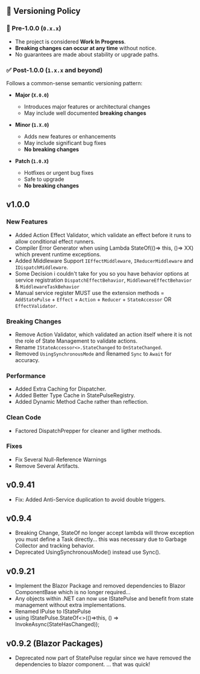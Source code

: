 ﻿## 🔖 Versioning Policy

### 🚧 Pre-1.0.0 (`0.x.x`)

- The project is considered **Work In Progress**.
- **Breaking changes can occur at any time** without notice.
- No guarantees are made about stability or upgrade paths.

### ✅ Post-1.0.0 (`1.x.x` and beyond)

Follows a common-sense semantic versioning pattern:

- **Major (`X.0.0`)**  
  
  - Introduces major features or architectural changes  
  - May include well documented **breaking changes**

- **Minor (`1.X.0`)**  
  
  - Adds new features or enhancements  
  - May include significant bug fixes  
  - **No breaking changes**

- **Patch (`1.0.X`)**  
  
  - Hotfixes or urgent bug fixes  
  - Safe to upgrade  
  - **No breaking changes**
  

## v1.0.0
### New Features
- Added Action Effect Validator, which validate an effect before it runs to allow conditional effect runners.
- Compiler Error Generator when using Lambda StateOf(()=> this, ()=> XX) which prevent runtime exceptions.
- Added Middleware Support ```IEffectMiddleware```, ```IReducerMiddleware``` and ```IDispatchMiddleware```.
- Some Decision i couldn't take for you so you have behavior options at service registration ```DispatchEffectBehavior```, ```MiddlewareEffectBehavior``` & ```MiddlewareTaskBehavior```
- Manual service register MUST use the extension methods = ```AddStatePulse``` + ```Effect``` + ```Action``` + ```Reducer``` + ```StateAccessor``` OR ```EffectValidator```.
### Breaking Changes
- Remove Action Validator, which validated an action itself where it is not the role of State Management to validate actions.
- Rename ```IStateAccessor<>.StateChanged``` to ```OnStateChanged```.
- Removed ```UsingSynchronousMode``` and Renamed ```Sync``` to ```Await``` for accuracy.
### Performance
- Added Extra Caching for Dispatcher.
- Added Better Type Cache in StatePulseRegistry.
- Added Dynamic Method Cache rather than reflection.
### Clean Code
- Factored DispatchPrepper for cleaner and ligther methods.
### Fixes
- Fix Several Null-Reference Warnings
- Remove Several Artifacts.

## v0.9.41
- Fix: Added Anti-Service duplication to avoid double triggers.

## v0.9.4
- Breaking Change, StateOf no longer accept lambda will throw exception you must define a Task directly... this was necessary due to Garbage Collector and tracking behavior.
- Deprecated UsingSynchronousMode() instead use Sync().

## v0.9.21
- Implement the Blazor Package and removed dependencies to Blazor ComponentBase which is no longer required... 
- Any objects within .NET can now use IStatePulse and benefit from state management without extra implementations.
- Renamed IPulse to IStatePulse
- using IStatePulse.StateOf<>(()=>this, () => InvokeAsync(StateHasChanged));


## v0.9.2 (Blazor Packages)
- Deprecated now part of StatePulse regular since we have removed the dependencies to blazor component.
... that was quick!


